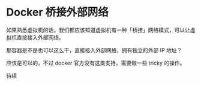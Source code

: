 # Docker 桥接外部网络

如果熟悉虚拟机的话，我们都应该知道虚拟机有一种「桥接」网络模式，可以让虚拟机直接接入外部网络。

那容器是不是也可以这么干，直接接入外部网络，拥有独立的外部 IP 地址？

应该是可以的，不过 docker 官方没有这类支持，需要做一些 tricky 的操作。

待续
